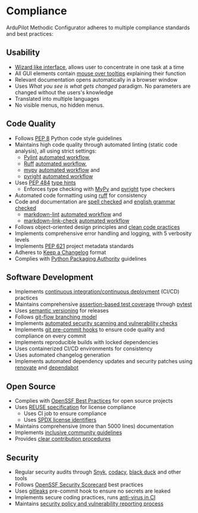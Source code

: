 # Compliance

ArduPilot Methodic Configurator adheres to multiple compliance standards and best practices:

## Usability

- [Wizard like interface](https://www.nngroup.com/articles/wizards/), allows user to concentrate in one task at a time
- All GUI elements contain [mouse over tooltips](https://www.nngroup.com/articles/tooltip-guidelines/) explaining their function
- Relevant documentation opens automatically in a browser window
- Uses *What you see is what gets changed* paradigm. No parameters are changed without the users's knowledge
- Translated into multiple languages
- No visible menus, no hidden menus.

## Code Quality

- Follows [PEP 8](https://peps.python.org/pep-0008/) Python code style guidelines
- Maintains high code quality through automated linting (static code analysis), all using strict settings:
  - [Pylint](https://www.pylint.org/) [automated workflow](https://github.com/ArduPilot/MethodicConfigurator/actions/workflows/pylint.yml),
  - [Ruff](https://docs.astral.sh/ruff/) [automated workflow](https://github.com/ArduPilot/MethodicConfigurator/actions/workflows/ruff.yml),
  - [mypy](https://www.mypy-lang.org/) [automated workflow](https://github.com/ArduPilot/MethodicConfigurator/actions/workflows/mypy.yml) and
  - [pyright](https://microsoft.github.io/pyright/#/) [automated workflow](https://github.com/ArduPilot/MethodicConfigurator/actions/workflows/pyright.yml)
- Uses [PEP 484](https://peps.python.org/pep-0484/) [type hints](https://docs.python.org/3/library/typing.html)
  - Enforces type checking with [MyPy](https://www.mypy-lang.org/) and [pyright](https://microsoft.github.io/pyright/#/) type checkers
- Automated code formatting using [ruff](https://docs.astral.sh/ruff/) for consistency
- Code and documentation are [spell checked](https://streetsidesoftware.com/vscode-spell-checker/)
  and [english grammar checked](https://app.grammarly.com/)
  - [markdown-lint](https://github.com/DavidAnson/markdownlint-cli2)
  [automated workflow](https://github.com/ArduPilot/MethodicConfigurator/actions/workflows/markdown-lint.yml) and
  - [markdown-link-check](https://github.com/tcort/markdown-link-check) [automated workflow](https://github.com/ArduPilot/MethodicConfigurator/actions/workflows/markdown-link-check.yml)
- Follows object-oriented design principles and [clean code practices](https://www.oreilly.com/library/view/clean-code/9780136083238/)
- Implements comprehensive error handling and logging, with 5 verbosity levels
- Implements [PEP 621](https://peps.python.org/pep-0621/) project metadata standards
- Adheres to [Keep a Changelog](https://keepachangelog.com/) format
- Complies with [Python Packaging Authority](https://www.pypa.io/) guidelines

## Software Development

- Implements [continuous integration/continuous deployment](https://github.com/ArduPilot/MethodicConfigurator/actions) (CI/CD) practices
- Maintains comprehensive [assertion-based test coverage](https://coveralls.io/github/ArduPilot/MethodicConfigurator?branch=master) through [pytest](https://docs.pytest.org/en/stable/)
- Uses [semantic versioning](https://semver.org/) for releases
- Follows [git-flow branching model](https://www.gitkraken.com/learn/git/git-flow)
- Implements [automated security scanning and vulnerability checks](https://app.snyk.io/org/amilcarlucas/project/c8fd6e29-715b-4949-b828-64eff84f5fe1)
- Implements [git pre-commit hooks](https://pre-commit.com/) to ensure code quality and compliance on every commit
- Implements reproducible builds with locked dependencies
- Uses containerized CI/CD environments for consistency
- Uses automated changelog generation
- Implements automated dependency updates and security patches using [renovate](https://www.mend.io/renovate/) and [dependabot](https://github.com/dependabot)

## Open Source

- Complies with [OpenSSF Best Practices](https://www.bestpractices.dev/projects/9101) for open source projects
- Uses [REUSE specification](https://reuse.software/spec-3.3/) for license compliance
  - Uses CI job to ensure compliance
  - Uses [SPDX license identifiers](https://spdx.org/licenses/)
- Maintains comprehensive (more than 5000 lines) documentation
- Implements [inclusive community guidelines](https://github.com/ArduPilot/MethodicConfigurator/blob/master/CODE_OF_CONDUCT.md)
- Provides [clear contribution procedures](https://github.com/ArduPilot/MethodicConfigurator/blob/master/CONTRIBUTING.md)

## Security

- Regular security audits through [Snyk](https://snyk.io/), [codacy](https://www.codacy.com/), [black duck](https://www.blackduck.com/) and other tools
- Follows [OpenSSF Security Scorecard](https://securityscorecards.dev/) best practices
- Uses [gitleaks](https://github.com/gitleaks/gitleaks) pre-commit hook to ensure no secrets are leaked
- Implements secure coding practices, runs [anti-virus in CI](https://github.com/ArduPilot/MethodicConfigurator/actions/workflows/gitavscan.yml)
- Maintains [security policy and vulnerability reporting process](https://github.com/ArduPilot/MethodicConfigurator/blob/master/SECURITY.md)
